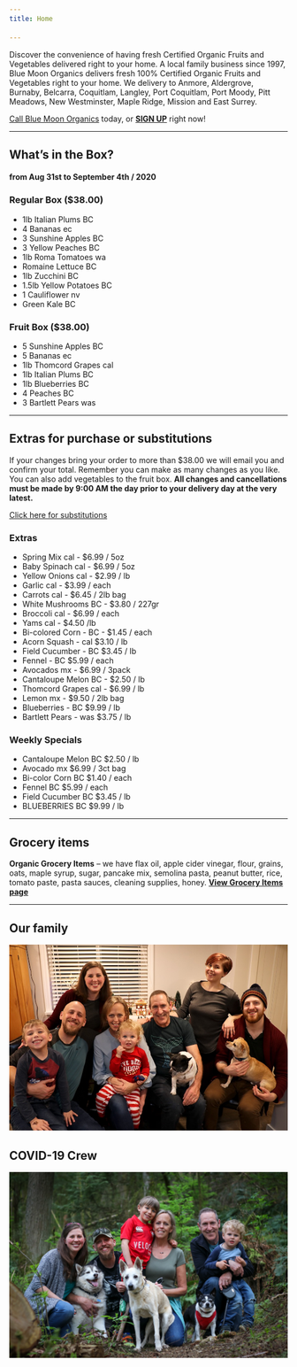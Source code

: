 ```yaml
---
title: Home

---
```

Discover the convenience of having fresh Certified Organic Fruits and Vegetables delivered right to your home. A local family business since 1997, Blue Moon Organics delivers fresh 100% Certified Organic Fruits and Vegetables right to your home. We delivery to Anmore, Aldergrove, Burnaby, Belcarra, Coquitlam, Langley, Port Coquitlam, Port Moody, Pitt Meadows, New Westminster, Maple Ridge, Mission and East Surrey.

[Call Blue Moon Organics](/contact) today, or [**SIGN UP**](/sign-up) right now!

***

## What’s in the Box?

#### **from Aug 31st to September 4th / 2020**

### Regular Box ($38.00)

* 1lb Italian Plums  BC
* 4 Bananas  ec
* 3 Sunshine Apples  BC
* 3 Yellow Peaches  BC
* 1lb Roma Tomatoes  wa
* Romaine Lettuce  BC
* 1lb Zucchini  BC
* 1.5lb Yellow Potatoes  BC
* 1 Cauliflower  nv
* Green Kale  BC

### Fruit Box ($38.00)

* 5 Sunshine Apples  BC
* 5 Bananas  ec
* 1lb Thomcord Grapes  cal
* 1lb Italian Plums  BC
* 1lb Blueberries  BC
* 4 Peaches  BC
* 3 Bartlett Pears  was

***

## Extras for purchase or substitutions

If your changes bring your order to more than $38.00 we will email you and confirm your total. Remember you can make as many changes as you like. You can also add vegetables to the fruit box. **All changes and cancellations must be made by 9:00 AM the day prior to your delivery day at the very latest.**

[Click here for substitutions](/substitutions "Click here for substitutions")

### Extras

* Spring Mix cal  -  $6.99 / 5oz
* Baby Spinach cal  -  $6.99 / 5oz
* Yellow Onions cal -  $2.99 / lb
* Garlic  cal - $3.99 / each
* Carrots cal - $6.45 / 2lb bag
* White Mushrooms BC - $3.80 / 227gr
* Broccoli cal - $6.99 / each
* Yams cal -  $4.50 /lb
* Bi-colored Corn - BC - $1.45 / each
* Acorn Squash - cal  $3.10 / lb
* Field Cucumber - BC  $3.45 / lb
* Fennel - BC  $5.99 / each 
* Avocados mx - $6.99 / 3pack
* Cantaloupe Melon BC - $2.50 / lb
* Thomcord Grapes cal - $6.99 / lb
* Lemon mx -  $9.50 / 2lb bag
* Blueberries - BC  $9.99 / lb
* Bartlett Pears - was  $3.75 / lb

### Weekly Specials

* Cantaloupe Melon  BC   $2.50 / lb
* Avocado mx   $6.99 / 3ct bag
* Bi-color Corn  BC   $1.40 / each
* Fennel  BC   $5.99 / each
* Field Cucumber  BC   $3.45 / lb 
* BLUEBERRIES BC  $9.99 / lb

***

## Grocery items

**Organic Grocery Items** – we have flax oil, apple cider vinegar, flour, grains, oats, maple syrup, sugar, pancake mix, semolina pasta, peanut butter, rice, tomato paste, pasta sauces, cleaning supplies, honey. [**View Grocery Items page**](/groceries)

***

## Our family

![Our family.](./uploads/IMG_1376-copy.jpg "Our family")

## COVID-19 Crew

![COVID-19 crew.](./uploads/covid.jpg "COVID-19 crew")